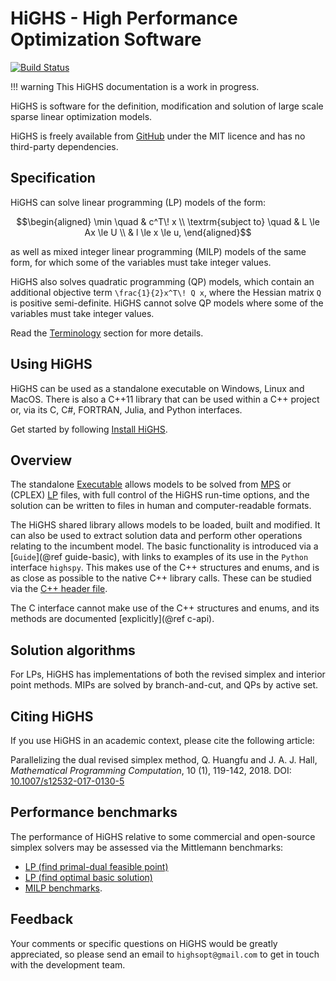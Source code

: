 # HiGHS - High Performance Optimization Software

[![Build Status](https://github.com/ERGO-Code/HiGHS/workflows/build/badge.svg)](https://github.com/ERGO-Code/HiGHS/actions?query=workflow%3Abuild+branch%3Amaster)

!!! warning
    This HiGHS documentation is a work in progress.

HiGHS is software for the definition, modification and solution of large scale
sparse linear optimization models.

HiGHS is freely available from [GitHub](https://github.com/ERGO-Code/HiGHS)
under the MIT licence and has no third-party dependencies.

## Specification

HiGHS can solve linear programming (LP) models of the form:
```math
\begin{aligned}
\min                \quad & c^T\! x        \\
\textrm{subject to} \quad & L \le Ax \le U  \\
                          & l \le x \le u,
\end{aligned}
```
as well as mixed integer linear programming (MILP) models of the same form, for
which some of the variables must take integer values.

HiGHS also solves quadratic programming (QP) models, which contain an additional
objective term ``\frac{1}{2}x^T\! Q x``, where the Hessian matrix ``Q`` is
positive semi-definite. HiGHS cannot solve QP models where some of the variables
must take integer values.

Read the [Terminology](@ref) section for more details.

## Using HiGHS

HiGHS can be used as a standalone executable on Windows, Linux and MacOS. There
is also a C++11 library that can be used within a C++ project or, via its C, C#,
FORTRAN, Julia, and Python interfaces.

Get started by following [Install HiGHS](@ref).

## Overview

The standalone [Executable](@ref) allows models to be solved from
[MPS](https://en.wikipedia.org/wiki/MPS_(format)) or (CPLEX)
[LP](https://web.mit.edu/lpsolve/doc/CPLEX-format.htm) files, with full control
of the HiGHS run-time options, and the solution can be written to files in human
and computer-readable formats.

The HiGHS shared library allows models to be loaded, built and modified. It can
also be used to extract solution data and perform other operations relating to
the incumbent model. The basic functionality is introduced via a [`Guide`](@ref guide-basic),
with links to examples of its use in the `Python` interface `highspy`. This makes use of the C++
structures and enums, and is as close as possible to the native C++ library
calls. These can be studied via the [C++ header file](https://github.com/ERGO-Code/HiGHS/blob/master/src/Highs.h).

The C interface cannot make use of the C++ structures and enums, and its methods are documented [explicitly](@ref c-api).

## Solution algorithms

For LPs, HiGHS has implementations of both the revised simplex and interior
point methods. MIPs are solved by branch-and-cut, and QPs by active set.

## Citing HiGHS

If you use HiGHS in an academic context, please cite the following article:

Parallelizing the dual revised simplex method,
Q. Huangfu and J. A. J. Hall,
_Mathematical Programming Computation_, 10 (1), 119-142, 2018.
DOI: [10.1007/s12532-017-0130-5](https://link.springer.com/article/10.1007/s12532-017-0130-5)

## Performance benchmarks

The performance of HiGHS relative to some commercial and open-source simplex
solvers may be assessed via the Mittlemann benchmarks:

 * [LP (find primal-dual feasible point)](http://plato.asu.edu/ftp/lpfeas.html)
 * [LP (find optimal basic solution)](http://plato.asu.edu/ftp/lpopt.html)
 * [MILP benchmarks](http://plato.asu.edu/ftp/milp.html).

## Feedback

Your comments or specific questions on HiGHS would be greatly appreciated, so
please send an email to `highsopt@gmail.com` to get in touch with the
development team.
